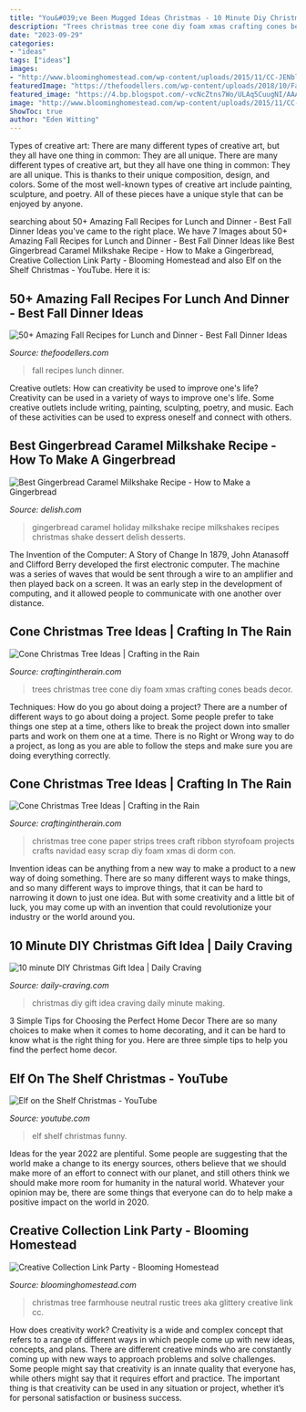 ```yaml
---
title: "You&#039;ve Been Mugged Ideas Christmas - 10 Minute Diy Christmas Gift Idea"
description: "Trees christmas tree cone diy foam xmas crafting cones beads decor"
date: "2023-09-29"
categories:
- "ideas"
tags: ["ideas"]
images:
- "http://www.bloominghomestead.com/wp-content/uploads/2015/11/CC-JENblack-white-rustic-christmas-tree-683x1024.jpg"
featuredImage: "https://thefoodellers.com/wp-content/uploads/2018/10/Fall-Recipes-Ideas.jpeg"
featured_image: "https://4.bp.blogspot.com/-vcNcZtns7Wo/ULAq5CuugNI/AAAAAAAADAM/ZDg9GIYtYvk/s1600/2-IMG_7067.JPG"
image: "http://www.bloominghomestead.com/wp-content/uploads/2015/11/CC-JENblack-white-rustic-christmas-tree-683x1024.jpg"
ShowToc: true
author: "Eden Witting"
---
```



Types of creative art: There are many different types of creative art, but they all have one thing in common: They are all unique.
There are many different types of creative art, but they all have one thing in common: They are all unique. This is thanks to their unique composition, design, and colors. Some of the most well-known types of creative art include painting, sculpture, and poetry. All of these pieces have a unique style that can be enjoyed by anyone.

	

		
searching about 50+ Amazing Fall Recipes for Lunch and Dinner - Best Fall Dinner Ideas you've came to the right place. We have 7 Images about 50+ Amazing Fall Recipes for Lunch and Dinner - Best Fall Dinner Ideas like Best Gingerbread Caramel Milkshake Recipe - How to Make a Gingerbread, Creative Collection Link Party - Blooming Homestead and also Elf on the Shelf Christmas - YouTube. Here it is:
		
    
## 50+ Amazing Fall Recipes For Lunch And Dinner - Best Fall Dinner Ideas

<img loading=lazy src="https://thefoodellers.com/wp-content/uploads/2018/10/Fall-Recipes-Ideas.jpeg" onerror="this.onerror=null;this.src='https://tse4.mm.bing.net/th?id=OIP.3lTbHyHYJ09B28R_hw14kAHaLH&amp;pid=15.1';" alt="50+ Amazing Fall Recipes for Lunch and Dinner - Best Fall Dinner Ideas">

_Source: thefoodellers.com_

>fall recipes lunch dinner. 

	

Creative outlets: How can creativity be used to improve one's life?
Creativity can be used in a variety of ways to improve one's life. Some creative outlets include writing, painting, sculpting, poetry, and music. Each of these activities can be used to express oneself and connect with others.

    
## Best Gingerbread Caramel Milkshake Recipe - How To Make A Gingerbread

<img loading=lazy src="http://del.h-cdn.co/assets/15/49/1448987911-delish-holiday-milkshakes-gingerbread.jpg" onerror="this.onerror=null;this.src='https://tse3.mm.bing.net/th?id=OIP.YjTqS1tpQs2Vr_eC_7v6kAHaLH&amp;pid=15.1';" alt="Best Gingerbread Caramel Milkshake Recipe - How to Make a Gingerbread">

_Source: delish.com_

>gingerbread caramel holiday milkshake recipe milkshakes recipes christmas shake dessert delish desserts. 

	

The Invention of the Computer: A Story of Change
In 1879, John Atanasoff and Clifford Berry developed the first electronic computer. The machine was a series of waves that would be sent through a wire to an amplifier and then played back on a screen. It was an early step in the development of computing, and it allowed people to communicate with one another over distance.

    
## Cone Christmas Tree Ideas | Crafting In The Rain

<img loading=lazy src="https://4.bp.blogspot.com/-vcNcZtns7Wo/ULAq5CuugNI/AAAAAAAADAM/ZDg9GIYtYvk/s1600/2-IMG_7067.JPG" onerror="this.onerror=null;this.src='https://tse4.mm.bing.net/th?id=OIP.bYN6YVVGB8MYcFZbMTQrygAAAA&amp;pid=15.1';" alt="Cone Christmas Tree Ideas | Crafting in the Rain">

_Source: craftingintherain.com_

>trees christmas tree cone diy foam xmas crafting cones beads decor. 

	

Techniques: How do you go about doing a project?
There are a number of different ways to go about doing a project. Some people prefer to take things one step at a time, others like to break the project down into smaller parts and work on them one at a time. There is no Right or Wrong way to do a project, as long as you are able to follow the steps and make sure you are doing everything correctly.

    
## Cone Christmas Tree Ideas | Crafting In The Rain

<img loading=lazy src="http://4.bp.blogspot.com/-0omN_WeVfCM/UJvV8gbNTVI/AAAAAAAACuY/o3K57DeGs-M/s1600/christmas_tree_from_scrap_strips_of.jpg" onerror="this.onerror=null;this.src='https://tse2.mm.bing.net/th?id=OIP.G5JSjj4ZZCg98S-CpI6e-gAAAA&amp;pid=15.1';" alt="Cone Christmas Tree Ideas | Crafting in the Rain">

_Source: craftingintherain.com_

>christmas tree cone paper strips trees craft ribbon styrofoam projects crafts navidad easy scrap diy foam xmas di dorm con. 

	

Invention ideas can be anything from a new way to make a product to a new way of doing something. There are so many different ways to make things, and so many different ways to improve things, that it can be hard to narrowing it down to just one idea. But with some creativity and a little bit of luck, you may come up with an invention that could revolutionize your industry or the world around you.

    
## 10 Minute DIY Christmas Gift Idea | Daily Craving

<img loading=lazy src="http://daily-craving.com/wp-content/uploads/2015/12/diy-christmas-gift-idea_4-800x1200.jpg" onerror="this.onerror=null;this.src='https://tse3.mm.bing.net/th?id=OIP.JQK7MmSu84lzEXZVNCV_ogHaLH&amp;pid=15.1';" alt="10 minute DIY Christmas Gift Idea | Daily Craving">

_Source: daily-craving.com_

>christmas diy gift idea craving daily minute making. 

	

3 Simple Tips for Choosing the Perfect Home Decor
There are so many choices to make when it comes to home decorating, and it can be hard to know what is the right thing for you. Here are three simple tips to help you find the perfect home decor.

    
## Elf On The Shelf Christmas - YouTube

<img loading=lazy src="http://i.ytimg.com/vi/wYNDJ3GeUsQ/maxresdefault.jpg" onerror="this.onerror=null;this.src='https://tse3.mm.bing.net/th?id=OIP.gpNXRGmMkBHDDUWLsCtxmQHaEK&amp;pid=15.1';" alt="Elf on the Shelf Christmas - YouTube">

_Source: youtube.com_

>elf shelf christmas funny. 

	

Ideas for the year 2022 are plentiful. Some people are suggesting that the world make a change to its energy sources, others believe that we should make more of an effort to connect with our planet, and still others think we should make more room for humanity in the natural world. Whatever your opinion may be, there are some things that everyone can do to help make a positive impact on the world in 2020.

    
## Creative Collection Link Party - Blooming Homestead

<img loading=lazy src="http://www.bloominghomestead.com/wp-content/uploads/2015/11/CC-JENblack-white-rustic-christmas-tree-683x1024.jpg" onerror="this.onerror=null;this.src='https://tse1.mm.bing.net/th?id=OIP.jT1FLrqwVKrejThnzv5yMgHaLG&amp;pid=15.1';" alt="Creative Collection Link Party - Blooming Homestead">

_Source: bloominghomestead.com_

>christmas tree farmhouse neutral rustic trees aka glittery creative link cc. 

	

How does creativity work?
Creativity is a wide and complex concept that refers to a range of different ways in which people come up with new ideas, concepts, and plans. There are different creative minds who are constantly coming up with new ways to approach problems and solve challenges. Some people might say that creativity is an innate quality that everyone has, while others might say that it requires effort and practice. The important thing is that creativity can be used in any situation or project, whether it’s for personal satisfaction or business success.

